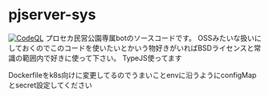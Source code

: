 # pjserver-sys

[![CodeQL](https://github.com/AkatukiSora/pjserver-sys/actions/workflows/CodeQL.yml/badge.svg?branch=master)](https://github.com/AkatukiSora/pjserver-sys/actions/workflows/CodeQL.yml)
プロセカ民営公園専属botのソースコードです。
OSSみたいな扱いにしておくのでこのコードを使いたいとかいう物好きがいればBSDライセンスと常識の範囲内で好きに使って下さい。
TypeJS使ってます

Dockerfileをk8s向けに変更してるのでうまいことenvに沿うようにconfigMapとsecret設定してください